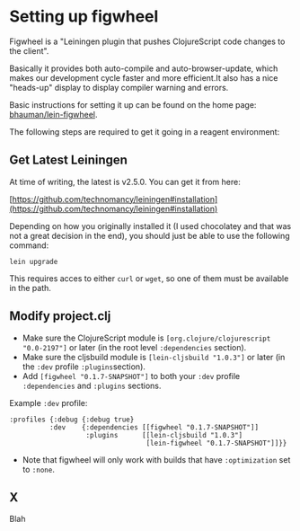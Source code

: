 # Setting up figwheel

Figwheel is a "Leiningen plugin that pushes ClojureScript code changes to the client".

Basically it provides both auto-compile and auto-browser-update, which makes our development cycle faster and more efficient.It also has a nice "heads-up" display to display compiler warning and errors. 

Basic instructions for setting it up can be found on the home page: [bhauman/lein-figwheel](https://github.com/bhauman/lein-figwheel).

The following steps are required to get it going in a reagent environment:

## Get Latest Leiningen

At time of writing, the latest is v2.5.0. You can get it from here:

[https://github.com/technomancy/leiningen#installation](https://github.com/technomancy/leiningen#installation)

Depending on how you originally installed it (I used chocolatey and that was not a great decision in the end), 
you should just be able to use the following command:

    lein upgrade

This requires acces to either `curl` or `wget`, so one of them must be available in the path.


## Modify project.clj 

 - Make sure the ClojureScript module is `[org.clojure/clojurescript "0.0-2197"]` or later (in the root 
   level `:dependencies` section).
 - Make sure the cljsbuild module is `[lein-cljsbuild "1.0.3"]` or later (in the `:dev` profile `:plugins`section).
 - Add `[figwheel "0.1.7-SNAPSHOT"]` to both your `:dev` profile `:dependencies` and `:plugins` sections.

Example `:dev` profile:

    :profiles {:debug {:debug true}
              :dev    {:dependencies [[figwheel "0.1.7-SNAPSHOT"]]
                       :plugins      [[lein-cljsbuild "1.0.3"]
                                      [lein-figwheel "0.1.7-SNAPSHOT"]]}}

 - Note that figwheel will only work with builds that have `:optimization` set to `:none`.




## X

Blah